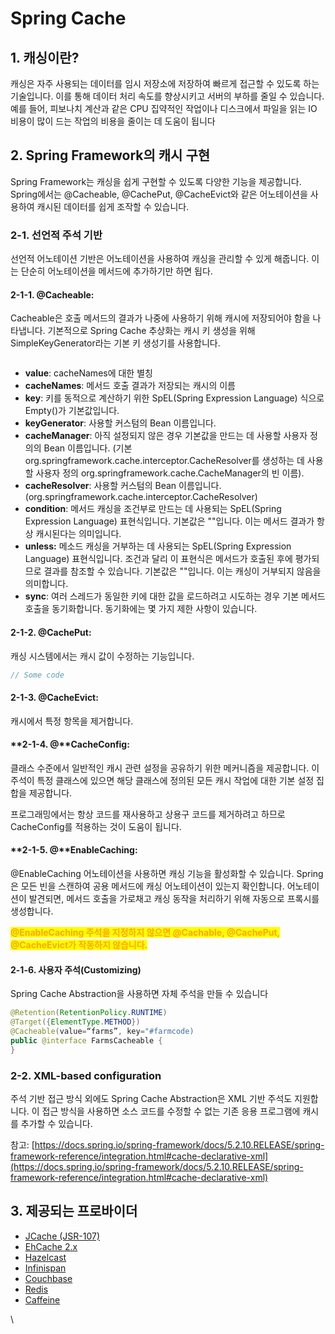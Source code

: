 # Spring Cache

## 1. 캐싱이란?

캐싱은 자주 사용되는 데이터를 임시 저장소에 저장하여 빠르게 접근할 수 있도록 하는 기술입니다. 이를 통해 데이터 처리 속도를 향상시키고 서버의 부하를 줄일 수 있습니다. 예를 들어, 피보나치 계산과 같은 CPU 집약적인 작업이나 디스크에서 파일을 읽는 IO 비용이 많이 드는 작업의 비용을 줄이는 데 도움이 됩니다

## 2. Spring Framework의 캐시 구현

Spring Framework는 캐싱을 쉽게 구현할 수 있도록 다양한 기능을 제공합니다. Spring에서는 @Cacheable, @CachePut, @CacheEvict와 같은 어노테이션을 사용하여 캐시된 데이터를 쉽게 조작할 수 있습니다.

### 2-1. 선언적 주석 기반

선언적 어노테이션 기반은 어노테이션을 사용하여 캐싱을 관리할 수 있게 해줍니다. 이는 단순히 어노테이션을 메서드에 추가하기만 하면 됩다.

#### **2-1-1.  @Cacheable**:&#x20;

Cacheable은 호출 메서드의 결과가 나중에 사용하기 위해 캐시에 저장되어야 함을 나타냅니다. 기본적으로 Spring Cache 추상화는 캐시 키 생성을 위해 SimpleKeyGenerator라는 기본 키 생성기를 사용합니다.

```java
```

* **value**:  cacheNames에 대한 별칭&#x20;
* **cacheNames**:  메서드 호출 결과가 저장되는 캐시의 이름&#x20;
* **key**: 키를 동적으로 계산하기 위한 SpEL(Spring Expression Language) 식으로 Empty()가 기본값입니다.
* **keyGenerator**:  사용할 커스텀의 Bean 이름입니다.
* **cacheManager**:  아직 설정되지 않은 경우 기본값을 만드는 데 사용할 사용자 정의의 Bean 이름입니다. (기본 org.springframework.cache.interceptor.CacheResolver를 생성하는 데 사용할 사용자 정의 org.springframework.cache.CacheManager의 빈 이름).
* **cacheResolver**: 사용할 커스텀의 Bean 이름입니다.(org.springframework.cache.interceptor.CacheResolver)
* **condition**:  메서드 캐싱을 조건부로 만드는 데 사용되는 SpEL(Spring Expression Language) 표현식입니다. 기본값은 ""입니다. 이는 메서드 결과가 항상 캐시된다는 의미입니다.
* **unless:** 메소드 캐싱을 거부하는 데 사용되는 SpEL(Spring Expression Language) 표현식입니다. 조건과 달리 이 표현식은 메서드가 호출된 후에 평가되므로 결과를 참조할 수 있습니다. 기본값은 ""입니다. 이는 캐싱이 거부되지 않음을 의미합니다.
* **sync**:  여러 스레드가 동일한 키에 대한 값을 로드하려고 시도하는 경우 기본 메서드 호출을 동기화합니다. 동기화에는 몇 가지 제한 사항이 있습니다.

#### **2-1-2. @CachePut**:&#x20;

캐싱 시스템에서는 캐시 값이 수정하는 기능입니다.

```java
// Some code
```

#### **2-1-3. @CacheEvict**:&#x20;

캐시에서 특정 항목을 제거합니다.

#### **2-1-4. @**CacheConfig:&#x20;

클래스 수준에서 일반적인 캐시 관련 설정을 공유하기 위한 메커니즘을 제공합니다. 이 주석이 특정 클래스에 있으면 해당 클래스에 정의된 모든 캐시 작업에 대한 기본 설정 집합을 제공합니다.

프로그래밍에서는 항상 코드를 재사용하고 상용구 코드를 제거하려고 하므로 CacheConfig를 적용하는 것이 도움이 됩니다.

#### **2-1-5. @**EnableCaching:

@EnableCaching 어노테이션을 사용하면 캐싱 기능을 활성화할 수 있습니다. Spring은 모든 빈을 스캔하여 공용 메서드에 캐싱 어노테이션이 있는지 확인합니다. 어노테이션이 발견되면, 메서드 호출을 가로채고 캐싱 동작을 처리하기 위해 자동으로 프록시를 생성합니다.

<mark style="color:orange;">**@EnableCaching 주석을 지정하지 않으면 @Cachable, @CachePut, @CacheEvict가 작동하지 않습니다.**</mark>

#### 2-1-6. 사용자 주석(Customizing)

Spring Cache Abstraction을 사용하면 자체 주석을 만들 수 있습니다

```java
@Retention(RetentionPolicy.RUNTIME)
@Target({ElementType.METHOD})
@Cacheable(value=“farms”, key="#farmcode)
public @interface FarmsCacheable {
}
```



### 2-2. XML-based configuration

주석 기반 접근 방식 외에도 Spring Cache Abstraction은 XML 기반 주석도 지원합니다. 이 접근 방식을 사용하면 소스 코드를 수정할 수 없는 기존 응용 프로그램에 캐시를 추가할 수 있습니다.

참고: [https://docs.spring.io/spring-framework/docs/5.2.10.RELEASE/spring-framework-reference/integration.html#cache-declarative-xml](https://docs.spring.io/spring-framework/docs/5.2.10.RELEASE/spring-framework-reference/integration.html#cache-declarative-xml)

## 3. 제공되는 프로바이더

* [JCache (JSR-107)](https://docs.spring.io/spring-boot/docs/current/reference/html/spring-boot-features.html#boot-features-caching-provider-jcache)
* [EhCache 2.x](https://docs.spring.io/spring-boot/docs/current/reference/html/spring-boot-features.html#boot-features-caching-provider-ehcache2)
* [Hazelcast](https://docs.spring.io/spring-boot/docs/current/reference/html/spring-boot-features.html#boot-features-caching-provider-hazelcast)
* [Infinispan](https://docs.spring.io/spring-boot/docs/current/reference/html/spring-boot-features.html#boot-features-caching-provider-infinispan)
* [Couchbase](https://docs.spring.io/spring-boot/docs/current/reference/html/spring-boot-features.html#boot-features-caching-provider-couchbase)
* [Redis](https://docs.spring.io/spring-boot/docs/current/reference/html/spring-boot-features.html#boot-features-caching-provider-redis)
* [Caffeine](https://docs.spring.io/spring-boot/docs/current/reference/html/spring-boot-features.html#boot-features-caching-provider-caffeine)

\
